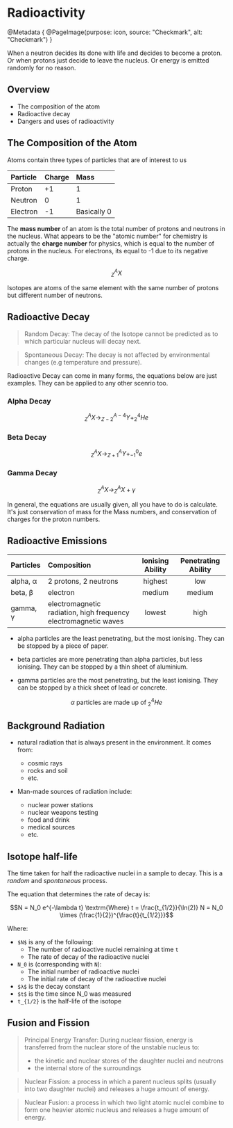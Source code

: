 # Radioactivity

@Metadata {
    @PageImage(purpose: icon, source: "Checkmark", alt: "Checkmark")
}

When a neutron decides its done with life and decides to become a proton. Or when protons just decide to leave the nucleus. Or energy is emitted randomly for no reason.

## Overview

- The composition of the atom
- Radioactive decay
- Dangers and uses of radioactivity

## The Composition of the Atom

Atoms contain three types of particles that are of interest to us

| Particle | Charge | Mass |
|:-------- |:------ |:---- |
| Proton   | +1     | 1    |
| Neutron  | 0      | 1    |
| Electron | -1     | Basically 0 |

The **mass number** of an atom is the total number of protons and neutrons in the nucleus. What appears to be the "atomic number" for chemistry
is actually the **charge number** for physics, which is equal to the number of protons in the nucleus. For electrons, its equal to -1 due to its negative charge.

```math
^A_ZX
```

Isotopes are atoms of the same element with the same number of protons but different number of neutrons. 

## Radioactive Decay

> Random Decay: The decay of the Isotope cannot be predicted as to which particular nucleus will decay next.

> Spontaneous Decay: The decay is not affected by environmental changes (e.g temperature and pressure).

Radioactive Decay can come in many forms, the equations below are just examples. They can be applied to any other scenrio too. 

### Alpha Decay
```math
^A_ZX \rightarrow ^{A-4}_{Z-2}Y + ^4_2He
```

### Beta Decay
```math
^A_ZX \rightarrow ^A_{Z+1}Y + ^0_{-1}e
```

### Gamma Decay
```math
^A_ZX \rightarrow ^A_ZX + \gamma
```

In general, the equations are usually given, all you have to do is calculate. It's just conservation of mass for the Mass numbers, and 
conservation of charges for the proton numbers. 

## Radioactive Emissions

|Particles|Composition|Ionising Ability|Penetrating Ability|
|:------    |:---                                                           |:---:        |:---:|
|alpha, α   |2 protons, 2 neutrons                                          |highest    |low|
|beta, β    |electron                                                       |medium     |medium|
|gamma, γ   |electromagnetic radiation, high frequency electromagnetic waves|lowest     |high|

- alpha particles are the least penetrating, but the most ionising. They can be stopped by a piece of paper.

- beta particles are more penetrating than alpha particles, but less ionising. They can be stopped by a thin sheet of aluminium.

- gamma particles are the most penetrating, but the least ionising. They can be stopped by a thick sheet of lead or concrete.

```math
\alpha \text{ particles are made up of } ^4_2He
```

## Background Radiation
- natural radiation that is always present in the environment. It comes from:
    - cosmic rays
    - rocks and soil
    - etc. 

- Man-made sources of radiation include:
    - nuclear power stations
    - nuclear weapons testing
    - food and drink
    - medical sources
    - etc.

## Isotope half-life
The time taken for half the radioactive nuclei in a sample to decay. This is a *random* and *spontaneous* process.

The equation that determines the rate of decay is:
```math
N = N_0 e^{-\lambda t}

\textrm{Where}
t = \frac{t_{1/2}}{\ln(2)}

N = N_0 \times (\frac{1}{2})^{\frac{t}{t_{1/2}}}
```

Where:
- `$N$` is any of the following:
    - The number of radioactive nuclei remaining at time `t`
    - The rate of decay of the radioactive nuclei
- `N_0` is (corresponding with `N`):
    - The initial number of radioactive nuclei
    - The initial rate of decay of the radioactive nuclei
- `$λ$` is the decay constant
- `$t$` is the time since N_0 was measured
- `t_{1/2}` is the half-life of the isotope

## Fusion and Fission
> Principal Energy Transfer: 
> During nuclear fission, energy is transferred from the nuclear store of the unstable nucleus to:
> - the kinetic and nuclear stores of the daughter nuclei and neutrons
> - the internal store of the surroundings

> Nuclear Fission: a process in which a parent nucleus splits (usually into two daughter nuclei) and releases a huge amount of energy.

> Nuclear Fusion: a process in which two light atomic nuclei combine to form one heavier atomic nucleus and releases a huge amount of energy.

